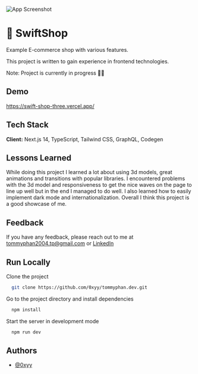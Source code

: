 ![App Screenshot](https://i.imgur.com/2dG9L5J.png)

# 🚀 SwiftShop 

Example E-commerce shop with various features.

This project is written to gain experience in frontend technologies.

Note: Project is currently in progress 👷‍♂️

## Demo

https://swift-shop-three.vercel.app/

## Tech Stack

**Client:** Next.js 14, TypeScript, Tailwind CSS, GraphQL, Codegen

## Lessons Learned

While doing this project I learned a lot about using 3d models, great animations and transitions with popular libraries. I encountered problems with the 3d model and responsiveness to get the nice waves on the page to line up well but in the end I managed to do well. I also learned how to easily implement dark mode and internationalization. Overall I think this project is a good showcase of me.

## Feedback

If you have any feedback, please reach out to me at tommyphan2004.tp@gmail.com or [LinkedIn](https://www.linkedin.com/in/tommy04/)

## Run Locally

Clone the project

```bash
  git clone https://github.com/0xyy/tommyphan.dev.git
```

Go to the project directory and install dependencies

```bash
  npm install
```

Start the server in development mode

```bash
  npm run dev
```

## Authors

- [@0xyy](https://github.com/0xyy)
